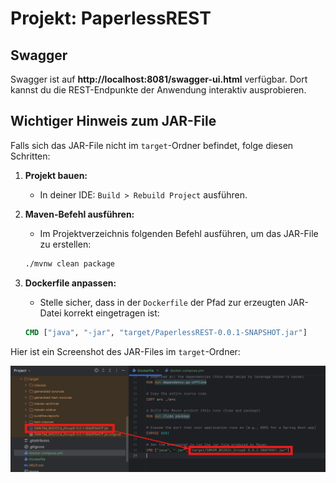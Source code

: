 # Projekt: PaperlessREST

## Swagger

Swagger ist auf **http://localhost:8081/swagger-ui.html** verfügbar. Dort kannst du die REST-Endpunkte der Anwendung interaktiv ausprobieren.

## Wichtiger Hinweis zum JAR-File

Falls sich das JAR-File nicht im `target`-Ordner befindet, folge diesen Schritten:

1. **Projekt bauen:**
    - In deiner IDE: `Build > Rebuild Project` ausführen.

2. **Maven-Befehl ausführen:**
    - Im Projektverzeichnis folgenden Befehl ausführen, um das JAR-File zu erstellen:

   ```bash
   ./mvnw clean package
   ```

3. **Dockerfile anpassen:**
    - Stelle sicher, dass in der `Dockerfile` der Pfad zur erzeugten JAR-Datei korrekt eingetragen ist:

   ```Dockerfile
   CMD ["java", "-jar", "target/PaperlessREST-0.0.1-SNAPSHOT.jar"]
   ```

Hier ist ein Screenshot des JAR-Files im `target`-Ordner:

![JAR File Location](help-jar-file.png)
